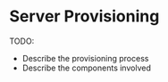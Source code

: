 # Server Provisioning

TODO: 

* Describe the provisioning process
* Describe the components involved